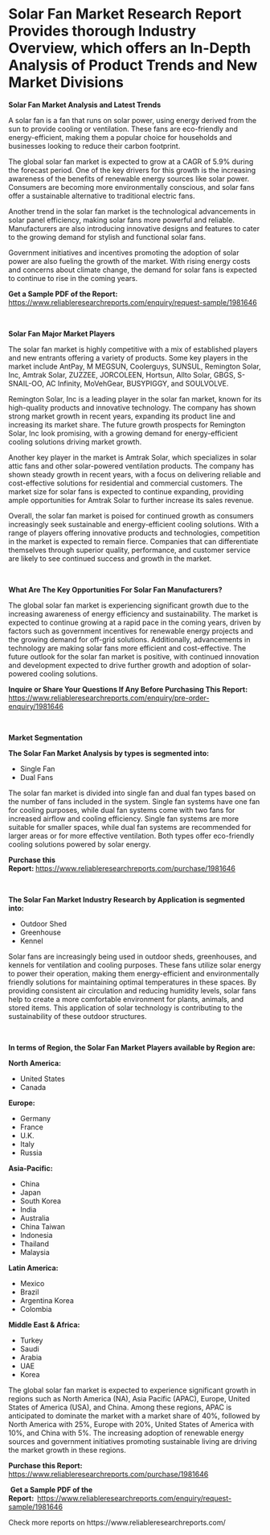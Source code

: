 <p><h1>Solar Fan Market Research Report Provides thorough Industry Overview, which offers an In-Depth Analysis of Product Trends and New Market Divisions</h1></p><p><strong>Solar Fan Market Analysis and Latest Trends</strong></p>
<p><p>A solar fan is a fan that runs on solar power, using energy derived from the sun to provide cooling or ventilation. These fans are eco-friendly and energy-efficient, making them a popular choice for households and businesses looking to reduce their carbon footprint.</p><p>The global solar fan market is expected to grow at a CAGR of 5.9% during the forecast period. One of the key drivers for this growth is the increasing awareness of the benefits of renewable energy sources like solar power. Consumers are becoming more environmentally conscious, and solar fans offer a sustainable alternative to traditional electric fans.</p><p>Another trend in the solar fan market is the technological advancements in solar panel efficiency, making solar fans more powerful and reliable. Manufacturers are also introducing innovative designs and features to cater to the growing demand for stylish and functional solar fans.</p><p>Government initiatives and incentives promoting the adoption of solar power are also fueling the growth of the market. With rising energy costs and concerns about climate change, the demand for solar fans is expected to continue to rise in the coming years.</p></p>
<p><strong>Get a Sample PDF of the Report:&nbsp;</strong> <a href="https://www.reliableresearchreports.com/enquiry/request-sample/1981646">https://www.reliableresearchreports.com/enquiry/request-sample/1981646</a></p>
<p>&nbsp;</p>
<p><strong>Solar Fan Major Market Players</strong></p>
<p><p>The solar fan market is highly competitive with a mix of established players and new entrants offering a variety of products. Some key players in the market include AntPay, M MEGSUN, Coolerguys, SUNSUL, Remington Solar, Inc, Amtrak Solar, ZUZZEE, JORCOLEEN, Hortsun, Allto Solar, GBGS, S-SNAIL-OO, AC Infinity, MoVehGear, BUSYPIGGY, and SOULVOLVE.</p><p>Remington Solar, Inc is a leading player in the solar fan market, known for its high-quality products and innovative technology. The company has shown strong market growth in recent years, expanding its product line and increasing its market share. The future growth prospects for Remington Solar, Inc look promising, with a growing demand for energy-efficient cooling solutions driving market growth.</p><p>Another key player in the market is Amtrak Solar, which specializes in solar attic fans and other solar-powered ventilation products. The company has shown steady growth in recent years, with a focus on delivering reliable and cost-effective solutions for residential and commercial customers. The market size for solar fans is expected to continue expanding, providing ample opportunities for Amtrak Solar to further increase its sales revenue.</p><p>Overall, the solar fan market is poised for continued growth as consumers increasingly seek sustainable and energy-efficient cooling solutions. With a range of players offering innovative products and technologies, competition in the market is expected to remain fierce. Companies that can differentiate themselves through superior quality, performance, and customer service are likely to see continued success and growth in the market.</p></p>
<p>&nbsp;</p>
<p><strong>What Are The Key Opportunities For Solar Fan Manufacturers?</strong></p>
<p><p>The global solar fan market is experiencing significant growth due to the increasing awareness of energy efficiency and sustainability. The market is expected to continue growing at a rapid pace in the coming years, driven by factors such as government incentives for renewable energy projects and the growing demand for off-grid solutions. Additionally, advancements in technology are making solar fans more efficient and cost-effective. The future outlook for the solar fan market is positive, with continued innovation and development expected to drive further growth and adoption of solar-powered cooling solutions.</p></p>
<p><strong>Inquire or Share Your Questions If Any Before Purchasing This Report:</strong> <a href="https://www.reliableresearchreports.com/enquiry/pre-order-enquiry/1981646">https://www.reliableresearchreports.com/enquiry/pre-order-enquiry/1981646</a></p>
<p>&nbsp;</p>
<p><strong>Market Segmentation</strong></p>
<p><strong>The Solar Fan Market Analysis by types is segmented into:</strong></p>
<p><ul><li>Single Fan</li><li>Dual Fans</li></ul></p>
<p><p>The solar fan market is divided into single fan and dual fan types based on the number of fans included in the system. Single fan systems have one fan for cooling purposes, while dual fan systems come with two fans for increased airflow and cooling efficiency. Single fan systems are more suitable for smaller spaces, while dual fan systems are recommended for larger areas or for more effective ventilation. Both types offer eco-friendly cooling solutions powered by solar energy.</p></p>
<p><strong>Purchase this Report:&nbsp;</strong><a href="https://www.reliableresearchreports.com/purchase/1981646">https://www.reliableresearchreports.com/purchase/1981646</a></p>
<p>&nbsp;</p>
<p><strong>The Solar Fan Market Industry Research by Application is segmented into:</strong></p>
<p><ul><li>Outdoor Shed</li><li>Greenhouse</li><li>Kennel</li></ul></p>
<p><p>Solar fans are increasingly being used in outdoor sheds, greenhouses, and kennels for ventilation and cooling purposes. These fans utilize solar energy to power their operation, making them energy-efficient and environmentally friendly solutions for maintaining optimal temperatures in these spaces. By providing consistent air circulation and reducing humidity levels, solar fans help to create a more comfortable environment for plants, animals, and stored items. This application of solar technology is contributing to the sustainability of these outdoor structures.</p></p>
<p>&nbsp;</p>
<p><strong>In terms of Region, the Solar Fan Market Players available by Region are:</strong></p>
<p>
    <p> <strong> North America: </strong>
        <ul>
            <li>United States</li>
            <li>Canada</li>
        </ul>
        </p> 
    <p> <strong> Europe: </strong>
        <ul>
            <li>Germany</li>
            <li>France</li>
            <li>U.K.</li>
            <li>Italy</li>
            <li>Russia</li>
        </ul>
        </p> 
    <p> <strong> Asia-Pacific: </strong>
        <ul>
            <li>China</li>
            <li>Japan</li>
            <li>South Korea</li>
            <li>India</li>
            <li>Australia</li>
            <li>China Taiwan</li>
            <li>Indonesia</li>
            <li>Thailand</li>
            <li>Malaysia</li>
        </ul>
        </p> 
    <p> <strong> Latin America: </strong>
        <ul>
            <li>Mexico</li>
            <li>Brazil</li>
            <li>Argentina Korea</li>
            <li>Colombia</li>
        </ul>
        </p> 
    <p> <strong> Middle East & Africa: </strong>
        <ul>
            <li>Turkey</li>
            <li>Saudi</li>
            <li>Arabia</li>
            <li>UAE</li>
            <li>Korea</li>
        </ul>
    </p>
    </p>
<p><p>The global solar fan market is expected to experience significant growth in regions such as North America (NA), Asia Pacific (APAC), Europe, United States of America (USA), and China. Among these regions, APAC is anticipated to dominate the market with a market share of 40%, followed by North America with 25%, Europe with 20%, United States of America with 10%, and China with 5%. The increasing adoption of renewable energy sources and government initiatives promoting sustainable living are driving the market growth in these regions.</p></p>
<p><strong>Purchase this Report: </strong><a href="https://www.reliableresearchreports.com/purchase/1981646">https://www.reliableresearchreports.com/purchase/1981646</a></p>
<p>&nbsp;<strong>Get a Sample PDF of the Report:&nbsp;&nbsp;</strong><a href="https://www.reliableresearchreports.com/enquiry/request-sample/1981646">https://www.reliableresearchreports.com/enquiry/request-sample/1981646</a></p>
<p><strong></strong></p>
<p>Check more reports on https://www.reliableresearchreports.com/</p>